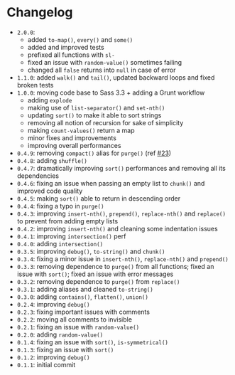 # Changelog

* `2.0.0`: 
    * added `to-map()`, `every()` and `some()`
    * added and improved tests
    * prefixed all functions with `sl-`
    * fixed an issue with `random-value()` sometimes failing
    * changed all `false` returns into `null` in case of error
* `1.1.0`: added `walk()` and `tail()`, updated backward loops and fixed broken tests
* `1.0.0`: moving code base to Sass 3.3 + adding a Grunt workflow
    * adding `explode`
    * making use of `list-separator()` and `set-nth()`
    * updating `sort()` to make it able to sort strings
    * removing all notion of recursion for sake of simplicity
    * making `count-values()` return a map
    * minor fixes and improvements
    * improving overall performances
* `0.4.9`: removing `compact()` alias for `purge()` (ref [#23](https://github.com/Team-Sass/SassyLists/issues/23))
* `0.4.8`: adding `shuffle()`
* `0.4.7`: dramatically improving `sort()` performances and removing all its dependencies
* `0.4.6`: fixing an issue when passing an empty list to `chunk()` and improved code quality
* `0.4.5`: making `sort()` able to return in descending order
* `0.4.4`: fixing a typo in `purge()`
* `0.4.3`: improving `insert-nth()`, `prepend()`, `replace-nth()` and `replace()` to prevent from adding empty lists
* `0.4.2`: improving `insert-nth()` and cleaning some indentation issues
* `0.4.1`: improving `intersection()` perf
* `0.4.0`: adding `intersection()`
* `0.3.5`: improving `debug()`, `to-string()` and `chunk()`
* `0.3.4`: fixing a minor issue in `insert-nth()`, `replace-nth()` and `prepend()`
* `0.3.3`: removing dependence to `purge()` from all functions; fixed an issue with `sort()`; fixed an issue with error messages
* `0.3.2`: removing dependence to `purge()` from `replace()`
* `0.3.1`: adding aliases and cleaned `to-string()`
* `0.3.0`: adding `contains()`, `flatten()`, `union()`
* `0.2.4`: improving `debug()`
* `0.2.3`: fixing important issues with comments
* `0.2.2`: moving all comments to invisible
* `0.2.1`: fixing an issue with `random-value()`
* `0.2.0`: adding `random-value()`
* `0.1.4`: fixing an issue with `sort()`, `is-symmetrical()`
* `0.1.3`: fixing an issue with `sort()`
* `0.1.2`: improving `debug()`
* `0.1.1`: initial commit
